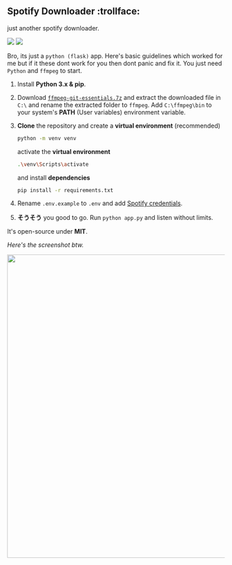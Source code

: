 ## Spotify Downloader :trollface:

just another spotify downloader.

<img src="https://img.shields.io/badge/Python-3776AB?style=flat&logo=python&logoColor=white"> <img src="https://img.shields.io/badge/Flask-000000?style=flat&logo=flask&logoColor=white">

Bro, its just a `python (flask)` app. Here's basic guidelines which worked for me but if it these dont work for you then dont panic and fix it. You just need `Python` and `ffmpeg` to start.

1. Install **Python 3.x & pip**.

2. Download [`ffmpeg-git-essentials.7z`](https://www.gyan.dev/ffmpeg/builds/) and extract the downloaded file in `C:\` and rename the extracted folder to `ffmpeg`. Add `C:\ffmpeg\bin` to your system's **PATH** (User variables) environment variable.
   
3. **Clone** the repository and create a **virtual environment** (recommended)
   ```bash
   python -m venv venv
   ```
   activate the **virtual environment**
     ```bash
     .\venv\Scripts\activate
     ```
     and install **dependencies**
   ```bash
   pip install -r requirements.txt
   ```
   
4. Rename `.env.example` to `.env` and add [Spotify credentials](https://developer.spotify.com/dashboard/).

5. **そうそう** you good to go. Run `python app.py` and listen without limits.

It's open-source under **MIT**.

*Here's the screenshot btw.*

<img src="https://github.com/user-attachments/assets/1d4ea66e-ddb3-4d50-9441-09eb0a866421" width="700px">


